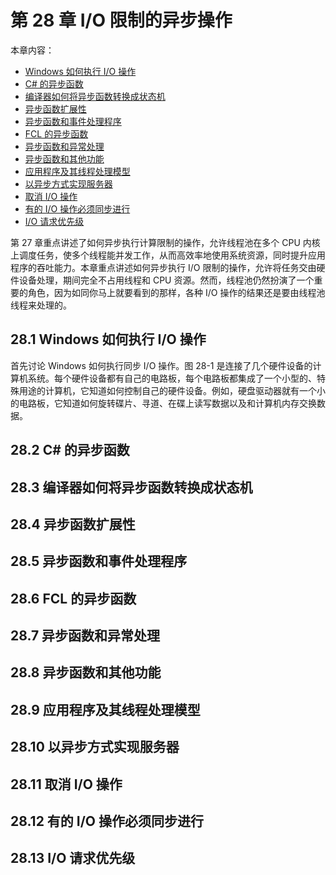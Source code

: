 # 第 28 章 I/O 限制的异步操作

本章内容：

* <a href="#28_1">Windows 如何执行 I/O 操作</a>
* <a href="#28_2">C# 的异步函数</a>
* <a href="#28_3">编译器如何将异步函数转换成状态机</a>
* <a href="#28_4">异步函数扩展性</a>
* <a href="#28_5">异步函数和事件处理程序</a>
* <a href="#28_6">FCL 的异步函数</a>
* <a href="#28_7">异步函数和异常处理</a>
* <a href="#28_8">异步函数和其他功能</a>
* <a href="#28_9">应用程序及其线程处理模型</a>
* <a href="#28_10">以异步方式实现服务器</a>
* <a href="#28_11">取消 I/O 操作</a>
* <a href="#28_12">有的 I/O 操作必须同步进行</a>
* <a href="#28_13">I/O 请求优先级</a>

第 27 章重点讲述了如何异步执行计算限制的操作，允许线程池在多个 CPU 内核上调度任务，使多个线程能并发工作，从而高效率地使用系统资源，同时提升应用程序的吞吐能力。本章重点讲述如何异步执行 I/O 限制的操作，允许将任务交由硬件设备处理，期间完全不占用线程和 CPU 资源。然而，线程池仍然扮演了一个重要的角色，因为如同你马上就要看到的那样，各种 I/O 操作的结果还是要由线程池线程来处理的。

## <a name="28_1">28.1 Windows 如何执行 I/O 操作</a>

首先讨论 Windows 如何执行同步 I/O 操作。图 28-1 是连接了几个硬件设备的计算机系统。每个硬件设备都有自己的电路板，每个电路板都集成了一个小型的、特殊用途的计算机，它知道如何控制自己的硬件设备。例如，硬盘驱动器就有一个小的电路板，它知道如何旋转碟片、寻道、在碟上读写数据以及和计算机内存交换数据。

## <a name="28_2">28.2 C# 的异步函数</a>

## <a name="28_3">28.3 编译器如何将异步函数转换成状态机</a>

## <a name="28_4">28.4 异步函数扩展性</a>

## <a name="28_5">28.5 异步函数和事件处理程序</a>

## <a name="28_6">28.6 FCL 的异步函数</a>

## <a name="28_7">28.7 异步函数和异常处理</a>

## <a name="28_8">28.8 异步函数和其他功能</a>

## <a name="28_9">28.9 应用程序及其线程处理模型</a>

## <a name="28_10">28.10 以异步方式实现服务器</a>

## <a name="28_11">28.11 取消 I/O 操作</a>

## <a name="28_12">28.12 有的 I/O 操作必须同步进行</a>

## <a name="28_13">28.13 I/O 请求优先级</a>
